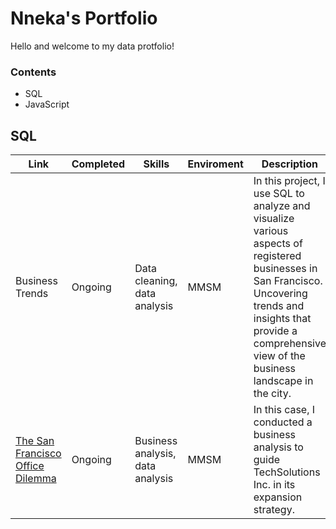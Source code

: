 # Nneka's Portfolio
Hello and welcome to my data protfolio!

### Contents

* SQL
* JavaScript

## SQL 

| Link | Completed | Skills | Enviroment | Description |
| --- | --- | --- | --- | --- |
| Business Trends | Ongoing | Data cleaning, data analysis | MMSM | In this project, I use SQL to analyze and visualize various aspects of registered businesses in San Francisco. Uncovering trends and insights that provide a comprehensive view of the business landscape in the city. |
| [The San Francisco Office Dilemma](https://github.com/nneka-w/Office-Dilemma) | Ongoing | Business analysis, data analysis | MMSM | In this case, I conducted a business analysis to guide TechSolutions Inc. in its expansion strategy. |
